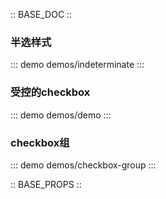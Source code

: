 :: BASE_DOC ::

### 半选样式
::: demo demos/indeterminate 
:::

### 受控的checkbox
::: demo demos/demo 
:::

### checkbox组
::: demo demos/checkbox-group 
:::

:: BASE_PROPS ::
